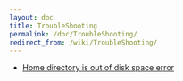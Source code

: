 ```yaml
---
layout: doc
title: TroubleShooting
permalink: /doc/TroubleShooting/
redirect_from: /wiki/TroubleShooting/
---
```


-   [Home directory is out of disk space error](/doc/OutOfmemory/)

